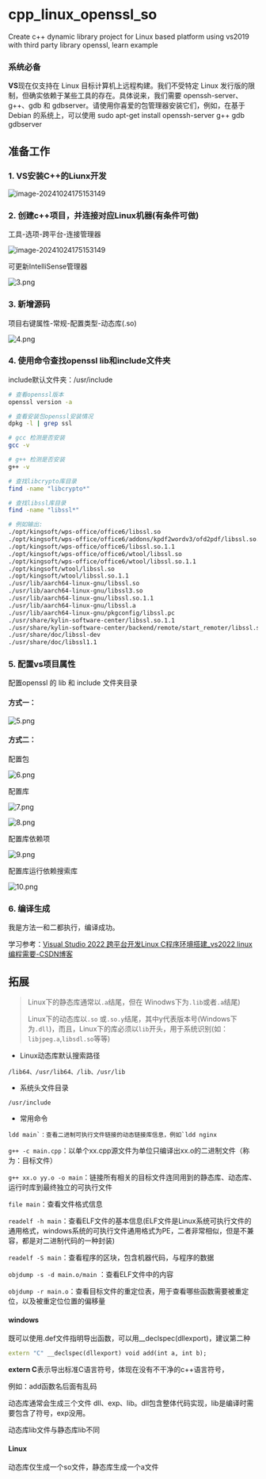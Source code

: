 # cpp_linux_openssl_so
Create c++ dynamic library project for Linux based platform using vs2019 with third party library openssl, learn example

### 系统必备

**VS**现在仅支持在 Linux 目标计算机上远程构建。我们不受特定 Linux 发行版的限制，但确实依赖于某些工具的存在。具体说来，我们需要 openssh-server、g++、gdb 和 gdbserver。请使用你喜爱的包管理器安装它们，例如，在基于 Debian 的系统上，可以使用 sudo apt-get install openssh-server g++ gdb gdbserver

## 准备工作

### 1. VS安装C++的Liunx开发

![image-20241024175153149](/img/1.png)



### 2. 创建c++项目，并连接对应Linux机器(有条件可做)

工具-选项-跨平台-连接管理器

![image-20241024175153149](/img/2.png)

可更新IntelliSense管理器

![3.png](/img/3.png)



### 3. 新增源码

项目右键属性-常规-配置类型-动态库(.so)

![4.png](/img/4.png)

### 4. 使用命令查找openssl lib和include文件夹

include默认文件夹：/usr/include

```bash
# 查看openssl版本
openssl version -a

# 查看安装包openssl安装情况
dpkg -l | grep ssl

# gcc 检测是否安装
gcc -v

# g++ 检测是否安装
g++ -v

# 查找libcrypto库目录
find -name "libcrypto*"

# 查找libssl库目录
find -name "libssl*"

# 例如输出:
./opt/kingsoft/wps-office/office6/libssl.so
./opt/kingsoft/wps-office/office6/addons/kpdf2wordv3/ofd2pdf/libssl.so.1.1
./opt/kingsoft/wps-office/office6/libssl.so.1.1
./opt/kingsoft/wps-office/office6/wtool/libssl.so
./opt/kingsoft/wps-office/office6/wtool/libssl.so.1.1
./opt/kingsoft/wtool/libssl.so
./opt/kingsoft/wtool/libssl.so.1.1
./usr/lib/aarch64-linux-gnu/libssl.so
./usr/lib/aarch64-linux-gnu/libssl3.so
./usr/lib/aarch64-linux-gnu/libssl.so.1.1
./usr/lib/aarch64-linux-gnu/libssl.a
./usr/lib/aarch64-linux-gnu/pkgconfig/libssl.pc
./usr/share/kylin-software-center/libssl.so.1.1
./usr/share/kylin-software-center/backend/remote/start_remoter/libssl.so.1.1
./usr/share/doc/libssl-dev
./usr/share/doc/libssl1.1
```



### 5. 配置vs项目属性

配置openssl 的 lib 和 include 文件夹目录

#### 方式一：

![5.png](/img/5.png)



#### 方式二：

配置包

![6.png](/img/6.png)

配置库

![7.png](/img/7.png)

![8.png](/img/8.png)

配置库依赖项

![9.png](/img/9.png)

配置库运行依赖搜索库

![10.png](/img/10.png)

### 6. 编译生成

我是方法一和二都执行，编译成功。



学习参考：[Visual Studio 2022 跨平台开发Linux C程序环境搭建_vs2022 linux 编程需要-CSDN博客](https://blog.csdn.net/zyy29182918/article/details/130405807)



## 拓展

> Linux下的静态库通常以`.a`结尾，但在 Winodws下为`.lib`或者`.a`结尾)
>
> Linux下的动态库以`.so` 或`.so.y`结尾，其中y代表版本号(Windows下为`.dll`)，而且，Linux下的库必须以`lib`开头，用于系统识别(如：`libjpeg.a`,`libsdl.so`等等)

- Linux动态库默认搜索路径

```
/lib64、/usr/lib64、/lib、/usr/lib
```

- 系统头文件目录

```
/usr/include
```

- 常用命令

```
ldd main`：查看二进制可执行文件链接的动态链接库信息，例如`ldd nginx
```

`g++ -c main.cpp`：以单个xx.cpp源文件为单位只编译出xx.o的二进制文件（称为：目标文件）

`g++ xx.o yy.o -o main`：链接所有相关的目标文件连同用到的静态库、动态库、运行时库到最终独立的可执行文件

`file main`：查看文件格式信息

`readelf -h main`：查看ELF文件的基本信息(ELF文件是Linux系统可执行文件的通用格式，windows系统的可执行文件通用格式为PE，二者非常相似，但是不兼容，都是对二进制代码的一种封装)

`readelf -S main`：查看程序的区块，包含机器代码，与程序的数据

`objdump -s -d main.o/main` ：查看ELF文件中的内容

`objdump -r main.o`：查看目标文件的重定位表，用于查看哪些函数需要被重定位，以及被重定位位置的偏移量

#### windows

既可以使用.def文件指明导出函数，可以用__declspec(dllexport)，建议第二种

```c++
extern "C" __declspec(dllexport) void add(int a, int b);
```

**extern C**表示导出标准C语言符号，体现在没有不干净的c++语言符号，

例如：add函数名后面有乱码

动态库通常会生成三个文件 dll、exp、lib。dll包含整体代码实现，lib是编译时需要包含了符号，exp没用。

动态库lib文件与静态库lib不同

#### Linux

动态库仅生成一个so文件，静态库生成一个a文件

